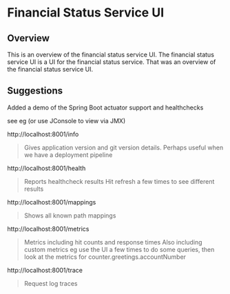 Financial Status Service UI
=

Overview
-

This is an overview of the financial status service UI.
The financial status service UI is a UI for the financial status service.
That was an overview of the financial status service UI.


Suggestions
-

Added a demo of the Spring Boot actuator support and healthchecks

see eg (or use JConsole to view via JMX)

http://localhost:8001/info

> Gives application version and git version details.
> Perhaps useful when we have a deployment pipeline
  
  
http://localhost:8001/health

> Reports healthcheck results
> Hit refresh a few times to see different results


http://localhost:8001/mappings

> Shows all known path mappings 

http://localhost:8001/metrics

> Metrics including hit counts and response times
> Also including custom metrics eg use the UI a few times to do some queries, then look at the metrics for
> counter.greetings.accountNumber

http://localhost:8001/trace

> Request log traces
